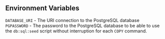 ## **Environment Variables**

`DATABASE_URI` - The URI connection to the PostgreSQL database\
`PGPASSWORD` - The password to the PostgreSQL database to be able to use the `db:sql:seed` script
without interruption for each `COPY` command.


